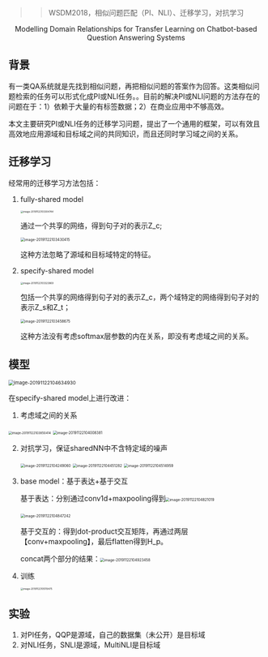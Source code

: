 > > WSDM2018，相似问题匹配（PI、NLI）、迁移学习，对抗学习

<center>Modelling Domain Relationships for Transfer Learning on Chatbot-based Question Answering Systems</center>

## 背景

有一类QA系统就是先找到相似问题，再把相似问题的答案作为回答。这类相似问题检索的任务可以形式化成PI或NLI任务。。目前的解决PI或NLI问题的方法存在的问题在于：1）依赖于大量的有标签数据；2）在商业应用中不够高效。

本文主要研究PI或NLI任务的迁移学习问题，提出了一个通用的框架，可以有效且高效地应用源域和目标域之间的共同知识，而且还同时学习域之间的关系。



## 迁移学习

经常用的迁移学习方法包括：

1. fully-shared model

   <img src="/Users/caiyinqiong/Library/Application Support/typora-user-images/image-20191122103304744.png" alt="image-20191122103304744" style="zoom:33%;" />

   通过一个共享的网络，得到句子对的表示Z_c;

   <img src="/Users/caiyinqiong/Library/Application Support/typora-user-images/image-20191122103430415.png" alt="image-20191122103430415" style="zoom:50%;" />

   这种方法忽略了源域和目标域特定的特征。

2. specify-shared model

   <img src="/Users/caiyinqiong/Library/Application Support/typora-user-images/image-20191122103323869.png" alt="image-20191122103323869" style="zoom:33%;" />

   包括一个共享的网络得到句子对的表示Z_c，两个域特定的网络得到句子对的表示Z_s和Z_t；

   <img src="/Users/caiyinqiong/Library/Application Support/typora-user-images/image-20191122103458675.png" alt="image-20191122103458675" style="zoom:50%;" />

   这种方法没有考虑softmax层参数的内在关系，即没有考虑域之间的关系。



## 模型

<img src="/Users/caiyinqiong/Library/Application Support/typora-user-images/image-20191122104634930.png" alt="image-20191122104634930" style="zoom:67%;" />

在specify-shared model上进行改进：

1. 考虑域之间的关系

<img src="/Users/caiyinqiong/Library/Application Support/typora-user-images/image-20191122103850414.png" alt="image-20191122103850414" style="zoom:43%;" />

<img src="/Users/caiyinqiong/Library/Application Support/typora-user-images/image-20191122104008381.png" alt="image-20191122104008381" style="zoom:50%;" />

2. 对抗学习，保证sharedNN中不含特定域的噪声

   <img src="/Users/caiyinqiong/Library/Application Support/typora-user-images/image-20191122104249060.png" alt="image-20191122104249060" style="zoom:50%;" />

   

   <img src="/Users/caiyinqiong/Library/Application Support/typora-user-images/image-20191122104451282.png" alt="image-20191122104451282" style="zoom:50%;" />

   <img src="/Users/caiyinqiong/Library/Application Support/typora-user-images/image-20191122104514959.png" alt="image-20191122104514959" style="zoom:50%;" />

3. base model：基于表达+基于交互

   基于表达：分别通过conv1d+maxpooling得到<img src="/Users/caiyinqiong/Library/Application Support/typora-user-images/image-20191122104821019.png" alt="image-20191122104821019" style="zoom:50%;" />

   ​                     <img src="/Users/caiyinqiong/Library/Application Support/typora-user-images/image-20191122104847242.png" alt="image-20191122104847242" style="zoom:50%;" />

   基于交互的：得到dot-product交互矩阵，再通过两层【conv+maxpooling】，最后flatten得到H_p。

   concat两个部分的结果：<img src="/Users/caiyinqiong/Library/Application Support/typora-user-images/image-20191122104923458.png" alt="image-20191122104923458" style="zoom:50%;" />

4. 训练

   <img src="/Users/caiyinqiong/Library/Application Support/typora-user-images/image-20191122105119475.png" alt="image-20191122105119475" style="zoom:33%;" />

   

## 实验

1. 对PI任务，QQP是源域，自己的数据集（未公开）是目标域
2. 对NLI任务，SNLI是源域，MultiNLI是目标域
